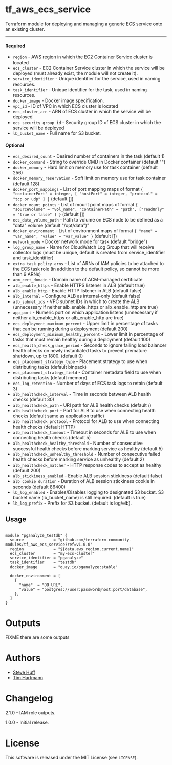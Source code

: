 tf_aws_ecs_service
===========

Terraform module for deploying and managing a generic [ECS](https://aws.amazon.com/ecs/) service onto an existing cluster.

----------------------
#### Required
- `region` - AWS region in which the EC2 Container Service cluster is located
- `ecs_cluster` - EC2 Container Service cluster in which the service will be deployed (must already exist, the module will not create it).
- `service_identifier` - Unique identifier for the service, used in naming resources.
- `task_identifier` - Unique identifier for the task, used in naming resources.
- `docker_image` - Docker image specification.
- `vpc_id` - ID of VPC in which ECS cluster is located
- `ecs_cluster_arn` - ARN of ECS cluster in which the service will be deployed
- `ecs_security_group_id` - Security group ID of ECS cluster in which the service will be deployed
- `lb_bucket_name` - Full name for S3 bucket.

#### Optional

- `ecs_desired_count` - Desired number of containers in the task (default 1)
- `docker_command` - String to override CMD in Docker container (default "")
- `docker_memory` - Hard limit on memory use for task container (default 256)
- `docker_memory_reservation` - Soft limit on memory use for task container (default 128)
- `docker_port_mappings` - List of port mapping maps of format `{ "containerPort" = integer, [ "hostPort" = integer, "protocol" = "tcp or udp" ] }` (default [])
- `docker_mount_points` -  List of mount point maps of format `{ "sourceVolume" = "vol_name", "containerPath" = "path", ["readOnly" = "true or false" ] }` (default [])
- `ecs_data_volume_path` - Path to volume on ECS node to be defined as a "data" volume (default "/opt/data")"
- `docker_environment` - List of environment maps of format `{ "name" = "var_name", "value" = "var_value" }` (default [])
- `network_mode` - Docker network mode for task (default "bridge")
- `log_group_name` - Name for CloudWatch Log Group that will receive collector logs (must be unique, default is created from service_identifier and task_identifier)
- `extra_task_policy_arns` - List of ARNs of IAM policies to be attached to the ECS task role (in addition to the default policy, so cannot be more than 9 ARNs)
- `acm_cert_domain` - Domain name of ACM-managed certificate
- `alb_enable_https` - Enable HTTPS listener in ALB (default true)
- `alb_enable_http` - Enable HTTP listener in ALB (default false)
- `alb_internal` - Configure ALB as internal-only (default false)
- `alb_subnet_ids` - VPC subnet IDs in which to create the ALB (unnecessary if neither alb_enable_https or alb_enable_http are true)
- `app_port` - Numeric port on which application listens (unnecessary if neither alb_enable_https or alb_enable_http are true)
- `ecs_deployment_maximum_percent` - Upper limit in percentage of tasks that can be running during a deployment (default 200)
- `ecs_deployment_minimum_healthy_percent` - Lower limit in percentage of tasks that must remain healthy during a deployment (default 100)
- `ecs_health_check_grace_period` - Seconds to ignore failing load balancer health checks on newly instantiated tasks to prevent premature shutdown, up to 1800. (default 0)
- `ecs_placement_strategy_type` - Placement strategy to use when distributing tasks (default binpack)
- `ecs_placement_strategy_field` - Container metadata field to use when distributing tasks (default memory)
- `ecs_log_retention` - Number of days of ECS task logs to retain (default 3)
- `alb_healthcheck_interval` - Time in seconds between ALB health checks (default 30)
- `alb_healthcheck_path` - URI path for ALB health checks (default /)
- `alb_healthcheck_port` - Port for ALB to use when connecting health checks (default same as application traffic)
- `alb_healthcheck_protocol` - Protocol for ALB to use when connecting health checks (default HTTP)
- `alb_healthcheck_timeout` - Timeout in seconds for ALB to use when connecting health checks (default 5)
- `alb_healthcheck_healthy_threshold` - Number of consecutive successful health checks before marking service as healthy (default 5)
- `alb_healthcheck_unhealthy_threshold` - Number of consecutive failed health checks before marking service as unhealthy (default 2)
- `alb_healthcheck_matcher` - HTTP response codes to accept as healthy (default 200)
- `alb_stickiness_enabled` - Enable ALB session stickiness (default false)
- `alb_cookie_duration` - Duration of ALB session stickiness cookie in seconds (default 86400)
- `lb_log_enabled` - Enables/Disables logging to designated S3 bucket.  S3 bucket name (lb_bucket_name) is still required.  (default is true)
- `lb_log_prefix` - Prefix for S3 bucket. (default is log/elb).

Usage
-----

```hcl

module "pganalyze_testdb" {
  source             = "github.com/terraform-community-modules/tf_aws_ecs_service?ref=v1.0.0"
  region             = "${data.aws_region.current.name}"
  ecs_cluster        = "my-ecs-cluster"
  service_identifier = "pganalyze"
  task_identifier    = "testdb"
  docker_image       = "quay.io/pganalyze:stable"

  docker_environment = [
    {
      "name"  = "DB_URL",
      "value" = "postgres://user:password@host:port/database",
    },
  ]
}
```

Outputs
=======

FIXME there are some outputs

Authors
=======

* [Steve Huff](https://github.com/hakamadare)
* [Tim Hartmann](https://github.com/tfhartmann)

Changelog
=========

2.1.0 - IAM role outputs.

1.0.0 - Initial release.

License
=======

This software is released under the MIT License (see `LICENSE`).
